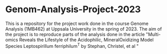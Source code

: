 # Genom-Analysis-Project-2023
This is a repository for the project work done in the course Genome Analysis (1MB462) at Uppsala University in the spring of 2023. The aim of the project is to reproduce parts of the analysis done in the article "Multi-omics Reveals the Lifestyle of the Acidophilic, MineralOxidizing Model Species Leptospirillum ferriphilum<sup>T</sup> by Stephan, Christel, et al
"

